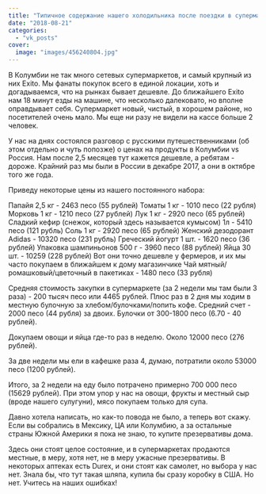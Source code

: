 ```yaml
---
title: "Типичное содержание нашего холодильника после поездки в супермаркет."
date: "2018-08-21"
categories: 
  - "vk_posts"
cover:
  image: "images/456240804.jpg"
---
```


В Колумбии не так много сетевых супермаркетов, и самый крупный из них Exito. Мы фанаты покупок всего в единой локации, хоть и догадываемся, что на рынках бывает дешевле. До ближайшего Exito нам 18 минут езды на машине, что несколько далековато, но вполне оправдывает себя. Супермаркет новый, чистый, в хорошем районе, но посетителей очень мало. Мы еще ни разу не видели на кассе больше 2 человек.

<!--more-->

У нас на днях состоялся разговор с русскими путешественниками (об этом отдельно и чуть попозже) о ценах на продукты в Колумбии vs Россия. Нам после 2,5 месяцев тут кажется дешевле, а ребятам - дороже. Крайний раз мы были в России в декабре 2017, а они в октябре того же года.

Приведу некоторые цены из нашего постоянного набора:

Папайя 2,5 кг - 2463 песо (55 рублей) Томаты 1 кг - 1010 песо (22 рубля) Морковь 1 кг - 1210 песо (27 рублей) Лук 1 кг - 2920 песо (65 рублей) Сладкий кефир (снежок, который здесь называется кумысом) 1л - 5410 песо (121 рубль) Соль 1 кг - 2920 песо (65 рублей) Женский дезодорант Adidas - 10320 песо (231 рубль) Греческий йогурт 1 шт. - 1620 песо (36 рублей) Упаковка шампиньонов 500 г - 3960 песо (88 рублей) Яйца 30 шт. - 10259 (228 рублей) Вот они точно дешевле у фермеров, и их мы часто покупаем в ближайшем к дому магазинчике Чай мятный/ромашковый/цветочный в пакетиках - 1480 песо (33 рубля)

Средняя стоимость закупки в супермаркете (за 2 недели мы там были 3 раза) - 200 тысяч песо или 4465 рублей. Плюс раз в 2 дня мы ходим в местную булочную за хлебом/булочками/попить кофе. Средний счет - 2000 песо (44 рубля) за двоих. Булочки от 300-1800 песо (6.70 - 40 рублей).

Докупаем овощи и яйца где-то раз в неделю. Около 12000 песо (276 рублей).

За две недели мы ели в кафешке раза 4, думаю, потратили около 53000 песо (1200 рублей).

Итого, за 2 недели на еду было потрачено примерно 700 000 песо (15629 рублей). При этом упор у нас на овощи, фрукты и местный сыр (вроде нашего сулугуни), мясо покупаем только для супа.

Давно хотела написать, но как-то повода не было, а теперь вот скажу. Если вы собрались в Мексику, ЦА или Колумбию, а за остальные страны Южной Америки я пока не знаю, то купите презервативы дома.

Здесь они стоят целое состояние, и в супермаркетах продаются местные, в меру, хотя нет, не в меру ужасные презервативы. В некоторых аптеках есть Durex, и они стоят как самолет, но выбора у нас нет. Знала бы, что тут такая шляпа, купила бы сразу коробку в США. Но нет. Учитесь на наших ошибках!
